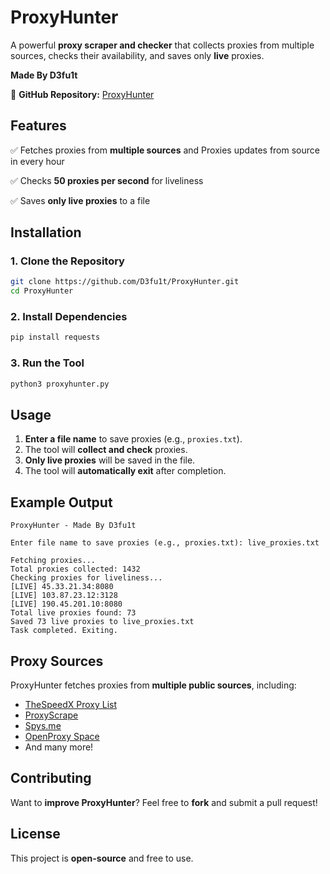 # ProxyHunter
A powerful **proxy scraper and checker** that collects proxies from multiple sources, checks their availability, and saves only **live** proxies.

**Made By D3fu1t**  

📌 **GitHub Repository:** [ProxyHunter](https://github.com/D3fu1t/ProxyHunter)

## Features
✅ Fetches proxies from **multiple sources** and Proxies updates from source in every hour

✅ Checks **50 proxies per second** for liveliness  


✅ Saves **only live proxies** to a file  

## Installation

### 1. Clone the Repository
```sh
git clone https://github.com/D3fu1t/ProxyHunter.git
cd ProxyHunter
```

### 2. Install Dependencies
```sh
pip install requests
```

### 3. Run the Tool
```sh
python3 proxyhunter.py
```

## Usage
1. **Enter a file name** to save proxies (e.g., `proxies.txt`).  
2. The tool will **collect and check** proxies.  
3. **Only live proxies** will be saved in the file.  
4. The tool will **automatically exit** after completion.  

## Example Output
```plaintext
ProxyHunter - Made By D3fu1t

Enter file name to save proxies (e.g., proxies.txt): live_proxies.txt

Fetching proxies...
Total proxies collected: 1432
Checking proxies for liveliness...
[LIVE] 45.33.21.34:8080
[LIVE] 103.87.23.12:3128
[LIVE] 190.45.201.10:8080
Total live proxies found: 73
Saved 73 live proxies to live_proxies.txt
Task completed. Exiting.
```

## Proxy Sources
ProxyHunter fetches proxies from **multiple public sources**, including:  
- [TheSpeedX Proxy List](https://github.com/TheSpeedX/SOCKS-List)  
- [ProxyScrape](https://api.proxyscrape.com)  
- [Spys.me](https://spys.me/proxy.txt)  
- [OpenProxy Space](https://openproxy.space)  
- And many more!  

## Contributing
Want to **improve ProxyHunter**? Feel free to **fork** and submit a pull request!  

## License
This project is **open-source** and free to use.
